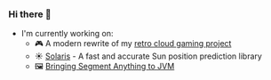 ### Hi there 👋
 - I'm currently working on:
   - 🎮 A modern rewrite of my [retro cloud gaming project](https://github.com/ctrlaltf2/lets-play)
   - ☀️ [Solaris](https://github.com/ctrlaltf2/solaris) - A fast and accurate Sun position prediction library
   - 🖼️ [Bringing Segment Anything to JVM](https://github.com/ctrlaltf2/segment-anything.java)
